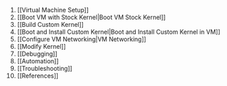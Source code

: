 1. [[Virtual Machine Setup]]
2. [[Boot VM with Stock Kernel|Boot VM Stock Kernel]]
3. [[Build Custom Kernel]]
4. [[Boot and Install Custom Kernel|Boot and Install Custom Kernel in VM]]
5. [[Configure VM Networking|VM Networking]]
6. [[Modify Kernel]]
7. [[Debugging]]
8. [[Automation]]
9. [[Troubleshooting]]
10. [[References]]
